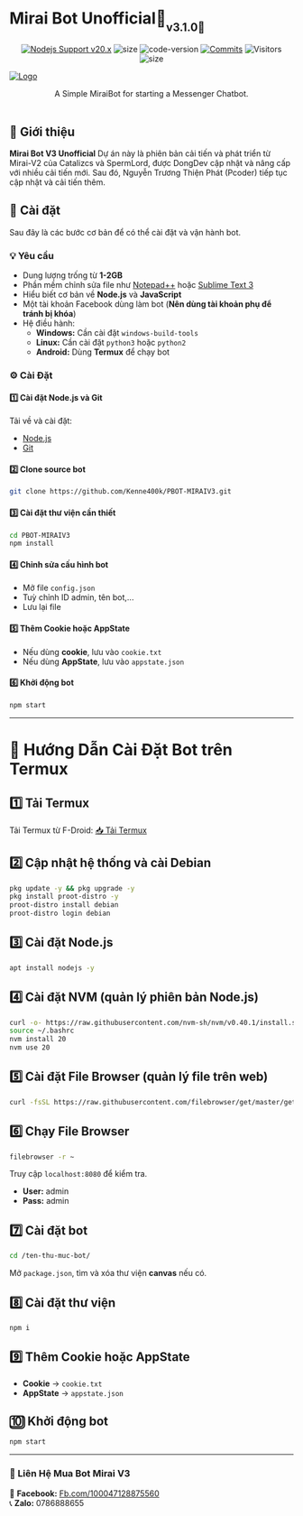 # Mirai Bot Unofficial🤖<sub><sub>v3.1.0🚀</sub></sub>
<p align="center">
    <a href="https://nodejs.org/dist/v20.17.0"><img src="https://img.shields.io/badge/Nodejs%20Support-20.x-brightgreen.svg?style=flat-square" alt="Nodejs Support v20.x"></a>
    <img alt="size" src="https://img.shields.io/github/repo-size/Kenne400k/PBOT-MIRAIV3.svg?style=flat-square&label=size">
    <img alt="code-version" src="https://img.shields.io/badge/dynamic/json?color=red&label=code%20version&prefix=v&query=%24.version&url=https://raw.githubusercontent.com/Kenne400k/PBOT-MIRAIV3/refs/heads/main/package.json&style=flat-square">
    <a href="https://github.com/Kenne400k/PBOT-MIRAIV3/commits"><img alt="Commits" src="https://img.shields.io/github/commit-activity/m/Kenne400k/PBOT-MIRAIV3.svg?label=commit&style=flat-square"></a>
    <img alt="Visitors" src="https://visitor-badge.laobi.icu/badge?page_id=Kenne400k.PBOT-MIRAIV3">
    <img alt="size" src="https://img.shields.io/badge/license-GPL--3.0-green?style=flat-square&color=brightgreen">
</p>
<a href="https://github.com/DongDev-VN/Mirai-Bot-V3"><img src="https://i.imgur.com/sxW5AWa.png" alt="Logo"></a>
<p align="center">
    A Simple MiraiBot for starting a Messenger Chatbot.
    <br />
    <br />
    

## 📝 **Giới thiệu**
**Mirai Bot V3 Unofficial** Dự án này là phiên bản cải tiến và phát triển từ Mirai-V2 của Catalizcs và SpermLord, được DongDev cập nhật và nâng cấp với nhiều cải tiến mới. Sau đó, Nguyễn Trương Thiện Phát (Pcoder) tiếp tục cập nhật và cải tiến thêm.

## 📜 **Cài đặt**
Sau đây là các bước cơ bản để có thể cài đặt và vận hành bot.

### 💡 **Yêu cầu**
- Dung lượng trống từ **1-2GB**
- Phần mềm chỉnh sửa file như [Notepad++](https://notepad-plus-plus.org/downloads/) hoặc [Sublime Text 3](https://www.sublimetext.com/3)
- Hiểu biết cơ bản về **Node.js** và **JavaScript**
- Một tài khoản Facebook dùng làm bot (**Nên dùng tài khoản phụ để tránh bị khóa**)
- Hệ điều hành:
  - **Windows:** Cần cài đặt `windows-build-tools`
  - **Linux:** Cần cài đặt `python3` hoặc `python2`
  - **Android:** Dùng **Termux** để chạy bot

### ⚙️ **Cài Đặt**

#### 1️⃣ Cài đặt Node.js và Git
Tải về và cài đặt:
- [Node.js](https://nodejs.org/en/)
- [Git](https://git-scm.com/)

#### 2️⃣ Clone source bot
```sh
git clone https://github.com/Kenne400k/PBOT-MIRAIV3.git
```

#### 3️⃣ Cài đặt thư viện cần thiết
```sh
cd PBOT-MIRAIV3
npm install
```

#### 4️⃣ Chỉnh sửa cấu hình bot
- Mở file `config.json`
- Tuỳ chỉnh ID admin, tên bot,...
- Lưu lại file

#### 5️⃣ Thêm Cookie hoặc AppState
- Nếu dùng **cookie**, lưu vào `cookie.txt`
- Nếu dùng **AppState**, lưu vào `appstate.json`

#### 6️⃣ Khởi động bot
```sh
npm start
```

---

# 📱 Hướng Dẫn Cài Đặt Bot trên Termux

## 1️⃣ Tải Termux
Tải Termux từ F-Droid:
[📥 Tải Termux](https://f-droid.org/packages/com.termux/)

## 2️⃣ Cập nhật hệ thống và cài Debian
```sh
pkg update -y && pkg upgrade -y
pkg install proot-distro -y
proot-distro install debian
proot-distro login debian
```

## 3️⃣ Cài đặt Node.js
```sh
apt install nodejs -y
```

## 4️⃣ Cài đặt NVM (quản lý phiên bản Node.js)
```sh
curl -o- https://raw.githubusercontent.com/nvm-sh/nvm/v0.40.1/install.sh | bash  
source ~/.bashrc  
nvm install 20  
nvm use 20
```

## 5️⃣ Cài đặt File Browser (quản lý file trên web)
```sh
curl -fsSL https://raw.githubusercontent.com/filebrowser/get/master/get.sh | bash
```

## 6️⃣ Chạy File Browser
```sh
filebrowser -r ~
```
Truy cập `localhost:8080` để kiểm tra.
- **User:** admin  
- **Pass:** admin  

## 7️⃣ Cài đặt bot
```sh
cd /ten-thu-muc-bot/
```
Mở `package.json`, tìm và xóa thư viện **canvas** nếu có.

## 8️⃣ Cài đặt thư viện
```sh
npm i
```

## 9️⃣ Thêm Cookie hoặc AppState
- **Cookie** → `cookie.txt`
- **AppState** → `appstate.json`

## 🔟 Khởi động bot
```sh
npm start
```

---
### 📌 Liên Hệ Mua Bot Mirai V3
💬 **Facebook:** [Fb.com/100047128875560](https://www.facebook.com/100047128875560)  
📞 **Zalo:** 0786888655
